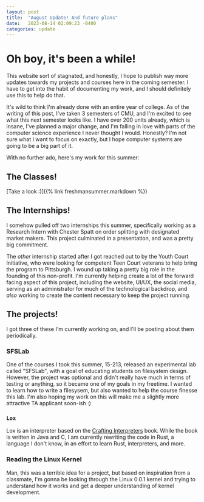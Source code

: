 ```yaml
---
layout: post
title:  "August Update! And future plans"
date:   2023-08-14 02:09:23 -0400
categories: update
---
```


# Oh boy, it's been a while!

This website sort of stagnated, and honestly, I hope to publish way more updates towards my projects and courses here in the coming semester. I have to get into the habit of documenting my work, and I should definitely use this to help do that. 

It's wild to think I'm already done with an entire year of college. As of the writing of this post, I've taken 3 semesters of CMU, and I'm excited to see what this next semester looks like. I have over 200 units already, which is insane, I've planned a major change, and I'm falling in love with parts of the computer science experience I never thought I would. Honestly? I'm not sure what I want to focus on exactly, but I hope computer systems are going to be a big part of it.

With no further ado, here's my work for this summer:

## The Classes!

[Take a look :)]({% link freshmansummer.markdown %})

## The Internships!

I somehow pulled off two internships this summer, specifically working as a Research Intern with Chester Spatt on order splitting with designated market makers. This project culminated in a presentation, and was a pretty big commitment. 

The *other* internship started after I got reached out to by the Youth Court Initiative, who were looking for competent Teen Court veterans to help bring the program to Pittsburgh. I wound up taking a pretty big role in the founding of this non-profit. I'm currently helping create a lot of the forward facing aspect of this project, including the website, UI/UX, the social media, serving as an administrator for much of the technological backdrop, and *also* working to create the content necessary to keep the project running.

## The projects!

I got three of these I'm currently working on, and I'll be posting about them periodically.

### SFSLab

One of the courses I took this summer, 15-213, released an experimental lab called "SFSLab", with a goal of educating students on filesystem design. However, the project was optional and didn't really have much in terms of testing or anything, so it became one of my goals in my freetime. I wanted to learn how to write a filesysem, but also wanted to help the course finesse this lab. I'm also hoping my work on this will make me a slightly more attractive TA applicant soon-ish :)

### `Lox`

Lox is an interpreter based on the [Crafting Interpreters](https://craftinginterpreters.com/) book. While the book is written in Java and C, I am currently rewriting the code in Rust, a language I don't know, in an effort to learn Rust, interpreters, and more.

### Reading the Linux Kernel

Man, this was a terrible idea for a project, but based on inspiration from a classmate, I'm gonna be looking through the Linux 0.0.1 kernel and trying to understand how it works and get a deeper understanding of kernel development.